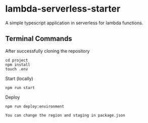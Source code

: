 # lambda-serverless-starter

A simple typescript application in serverless for lambda functions.

## Terminal Commands

After successfully cloning the repository

```
cd project
npm install
touch .env
```

Start (locally)

```
npm run start
```

Deploy

```
npm run deploy:environment

You can change the region and staging in package.json
```
